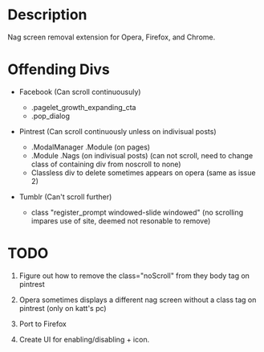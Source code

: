 # Description
Nag screen removal extension for Opera, Firefox, and Chrome.

# Offending Divs
- Facebook (Can scroll continuousuly)
	- .pagelet_growth_expanding_cta
	- .pop_dialog
- Pintrest (Can scroll continuously unless on indivisual posts)
	- .ModalManager .Module (on pages)
	- .Module .Nags (on indivisual posts) (can not scroll, need to change class of containing div from noscroll to none)
	- Classless div to delete sometimes appears on opera (same as issue 2)

- Tumblr (Can't scroll further)
	-  class "register_prompt windowed-slide windowed" (no scrolling impares use of site, deemed not resonable to remove)

# TODO
 1) Figure out how to remove the class="noScroll" from they body tag on pintrest
 
 2) Opera sometimes displays a different nag screen without a class tag on pintrest (only on katt's pc)
 
 3) Port to Firefox
 
 4) Create UI for enabling/disabling + icon.
